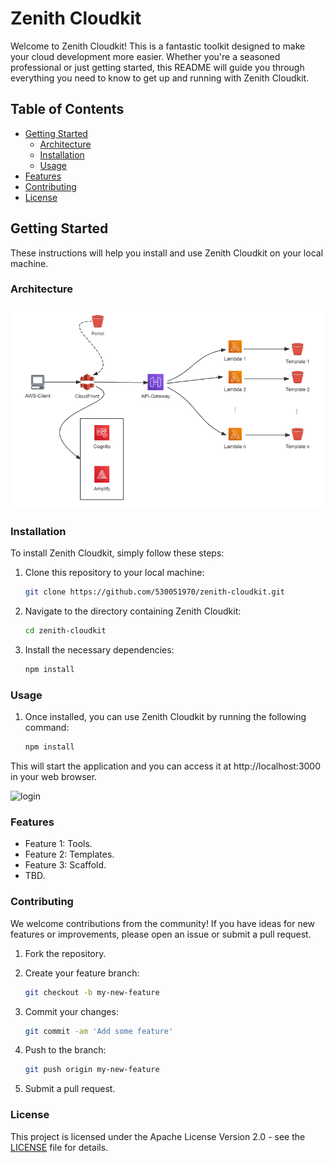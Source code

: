 # Zenith Cloudkit

Welcome to Zenith Cloudkit! This is a fantastic toolkit designed to make your cloud development more easier. Whether you're a seasoned professional or just getting started, this README will guide you through everything you need to know to get up and running with Zenith Cloudkit.

## Table of Contents

- [Getting Started](#getting-started)
  - [Architecture](#architecture)
  - [Installation](#installation)
  - [Usage](#usage)
- [Features](#features)
- [Contributing](#contributing)
- [License](#license)

## Getting Started

These instructions will help you install and use Zenith Cloudkit on your local machine.

### Architecture

![architecture](/source/app/public/imgs/architecture.png)

### Installation

To install Zenith Cloudkit, simply follow these steps:

1. Clone this repository to your local machine:

   ```bash
   git clone https://github.com/530051970/zenith-cloudkit.git

2. Navigate to the directory containing Zenith Cloudkit:

   ```bash
   cd zenith-cloudkit

3. Install the necessary dependencies:

   ```bash
   npm install

### Usage

1. Once installed, you can use Zenith Cloudkit by running the following command:

   ```bash
   npm install

This will start the application and you can access it at http://localhost:3000 in your web browser.

![login](/source/app/public/imgs/login.png)

### Features
- Feature 1: Tools.
- Feature 2: Templates.
- Feature 3: Scaffold.
- TBD.

### Contributing
We welcome contributions from the community! If you have ideas for new features or improvements, please open an issue or submit a pull request.

1. Fork the repository.
2. Create your feature branch: 

   ```bash
   git checkout -b my-new-feature

3. Commit your changes:

   ```bash
   git commit -am 'Add some feature'

4. Push to the branch:

   ```bash
   git push origin my-new-feature

5. Submit a pull request.

### License
This project is licensed under the Apache License Version 2.0 - see the [LICENSE](http://www.apache.org/licenses/) file for details.